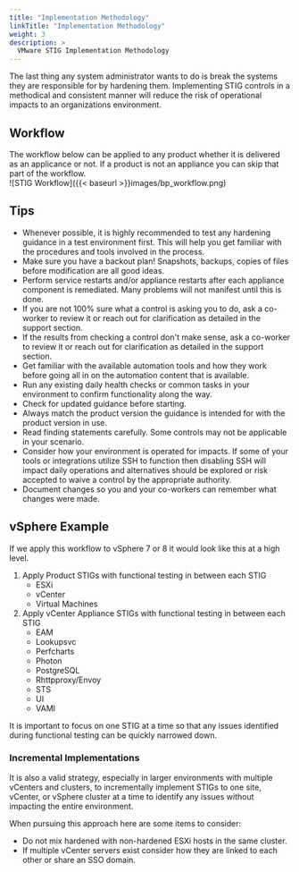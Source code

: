 ```yaml
---
title: "Implementation Methodology"
linkTitle: "Implementation Methodology"
weight: 3
description: >
  VMware STIG Implementation Methodology
---
```


The last thing any system administrator wants to do is break the systems they are responsible for by hardening them. Implementing STIG controls in a methodical and consistent manner will reduce the risk of operational impacts to an organizations environment.  

## Workflow
The workflow below can be applied to any product whether it is delivered as an applicance or not. If a product is not an appliance you can skip that part of the workflow.  
![STIG Workflow]({{< baseurl >}}images/bp_workflow.png)

## Tips
-	Whenever possible, it is highly recommended to test any hardening guidance in a test environment first. This will help you get familiar with the procedures and tools involved in the process.
- Make sure you have a backout plan! Snapshots, backups, copies of files before modification are all good ideas.
-	Perform service restarts and/or appliance restarts after each appliance component is remediated. Many problems will not manifest until this is done.
-	If you are not 100% sure what a control is asking you to do, ask a co-worker to review it or reach out for clarification as detailed in the support section.
- If the results from checking a control don't make sense, ask a co-worker to review it or reach out for clarification as detailed in the support section.
-	Get familiar with the available automation tools and how they work before going all in on the automation content that is available.
-	Run any existing daily health checks or common tasks in your environment to confirm functionality along the way.
- Check for updated guidance before starting.
- Always match the product version the guidance is intended for with the product version in use.
- Read finding statements carefully. Some controls may not be applicable in your scenario.
- Consider how your environment is operated for impacts. If some of your tools or integrations utilize SSH to function then disabling SSH will impact daily operations and alternatives should be explored or risk accepted to waive a control by the appropriate authority.
- Document changes so you and your co-workers can remember what changes were made.

## vSphere Example
If we apply this workflow to vSphere 7 or 8 it would look like this at a high level.  

1. Apply Product STIGs with functional testing in between each STIG
    - ESXi
    - vCenter
    - Virtual Machines
2. Apply vCenter Appliance STIGs with functional testing in between each STIG
    - EAM
    - Lookupsvc
    - Perfcharts
    - Photon
    - PostgreSQL
    - Rhttpproxy/Envoy
    - STS
    - UI
    - VAMI

It is important to focus on one STIG at a time so that any issues identified during functional testing can be quickly narrowed down.  

### Incremental Implementations
It is also a valid strategy, especially in larger environments with multiple vCenters and clusters, to incrementally implement STIGs to one site, vCenter, or vSphere cluster at a time to identify any issues without impacting the entire environment.  

When pursuing this approach here are some items to consider:  
- Do not mix hardened with non-hardened ESXi hosts in the same cluster.
- If multiple vCenter servers exist consider how they are linked to each other or share an SSO domain.